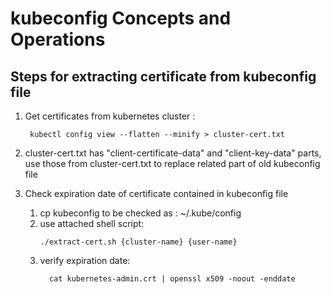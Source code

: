 # kubeconfig Concepts and Operations


## Steps for extracting certificate from kubeconfig file

1. Get certificates from kubernetes cluster :
   ```shell
    kubectl config view --flatten --minify > cluster-cert.txt
   ```

2. cluster-cert.txt has "client-certificate-data" and "client-key-data" parts,
   use those from cluster-cert.txt to replace related part of old kubeconfig file
   
3. Check expiration date of certificate contained in kubeconfig file
    1. cp kubeconfig to be checked as : ~/.kube/config
    2. use attached shell script: 
       ```shell
       ./extract-cert.sh {cluster-name} {user-name}
       ```
    3. verify expiration date:      
       ```shell
         cat kubernetes-admin.crt | openssl x509 -noout -enddate
       ```